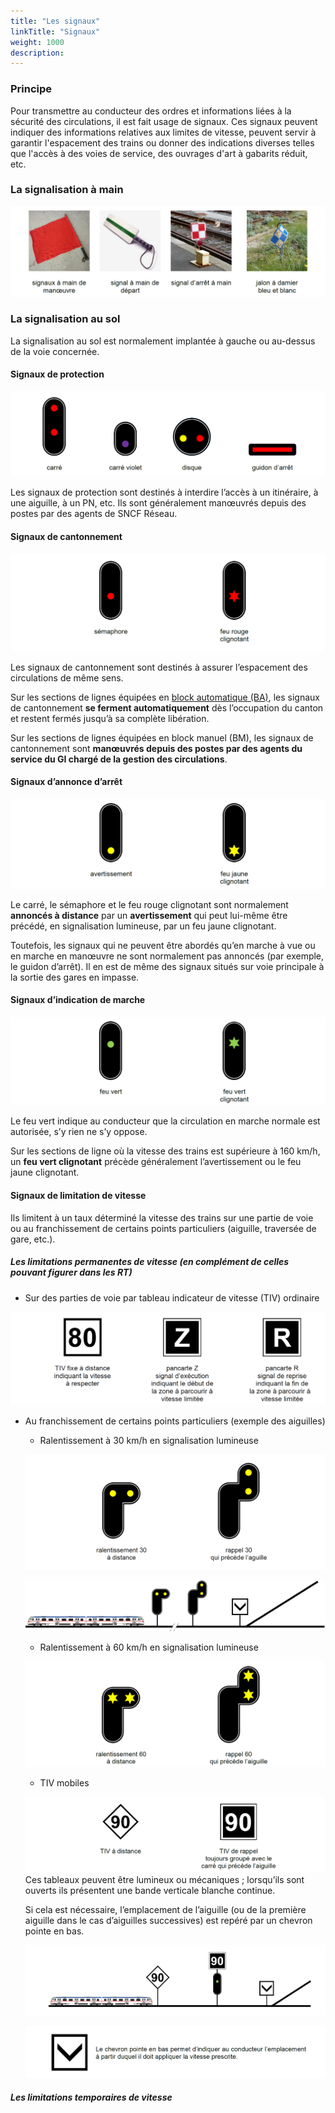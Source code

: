 ```yaml
---
title: "Les signaux"
linkTitle: "Signaux"
weight: 1000
description:
---
```


### Principe

Pour transmettre au conducteur des ordres et informations liées à la sécurité des circulations, il est fait usage de
signaux. Ces signaux peuvent indiquer des informations relatives aux limites de vitesse, peuvent servir à garantir
l'espacement des trains ou donner des indications diverses telles que l'accès à des voies de service, des ouvrages
d'art à gabarits réduit, etc.

### La signalisation à main

![](../images/document-pedagogique-signaux-regimes-exploitation-v1/image-009.png)

### La signalisation au sol

La signalisation au sol est normalement implantée à gauche ou au-dessus de la voie concernée.

#### Signaux de protection

![](../images/document-pedagogique-signaux-regimes-exploitation-v1/image-010.png)

Les signaux de protection sont destinés à interdire l’accès à un itinéraire, à une aiguille, à un PN, etc. Ils sont
généralement manœuvrés depuis des postes par des agents de SNCF Réseau.

#### Signaux de cantonnement

![](../images/document-pedagogique-signaux-regimes-exploitation-v1/image-011.png)

Les signaux de cantonnement sont destinés à assurer l’espacement des circulations de même sens.

Sur les sections de lignes équipées en [block automatique (BA)](../spacing/automatic_block_systems/), les signaux de
cantonnement **se ferment automatiquement** dès l’occupation du canton et restent fermés jusqu’à sa complète libération.

Sur les sections de lignes équipées en block manuel (BM), les signaux de cantonnement sont **manœuvrés depuis des postes
par des agents du service du GI chargé de la gestion des circulations**.

#### Signaux d’annonce d’arrêt

![](../images/document-pedagogique-signaux-regimes-exploitation-v1/image-012.png)

Le carré, le sémaphore et le feu rouge clignotant sont normalement **annoncés à distance** par un **avertissement** qui
peut lui-même être précédé, en signalisation lumineuse, par un feu jaune clignotant.

Toutefois, les signaux qui ne peuvent être abordés qu’en marche à vue ou en marche en manœuvre ne sont normalement pas
annoncés (par exemple, le guidon d’arrêt). Il en est de même des signaux situés sur voie principale à la sortie des
gares en impasse.

#### Signaux d’indication de marche

![](../images/document-pedagogique-signaux-regimes-exploitation-v1/image-013.png)

Le feu vert indique au conducteur que la circulation en marche normale est autorisée, s’y rien ne s’y oppose.

Sur les sections de ligne où la vitesse des trains est supérieure à 160 km/h, un **feu vert clignotant** précède
généralement l’avertissement ou le feu jaune clignotant.

#### Signaux de limitation de vitesse

Ils limitent à un taux déterminé la vitesse des trains sur une partie de voie ou au franchissement de certains points
particuliers (aiguille, traversée de gare, etc.).

##### Les limitations permanentes de vitesse (en complément de celles pouvant figurer dans les RT)

- Sur des parties de voie par tableau indicateur de vitesse (TIV) ordinaire
  
![](../images/document-pedagogique-signaux-regimes-exploitation-v1/image-014.png)

- Au franchissement de certains points particuliers (exemple des aiguilles)

  - Ralentissement à 30 km/h en signalisation lumineuse
  
  ![](../images/document-pedagogique-signaux-regimes-exploitation-v1/image-015.png)

  ![](../images/document-pedagogique-signaux-regimes-exploitation-v1/image-034.png)

  - Ralentissement à 60 km/h en signalisation lumineuse
  
  ![](../images/document-pedagogique-signaux-regimes-exploitation-v1/image-016.png)

  - TIV mobiles
  
  ![](../images/document-pedagogique-signaux-regimes-exploitation-v1/image-017.png)
  Ces tableaux peuvent être lumineux ou mécaniques ; lorsqu’ils sont ouverts ils présentent une bande verticale blanche continue.

  Si cela est nécessaire, l’emplacement de l’aiguille (ou de la première aiguille dans le cas d’aiguilles successives) est repéré par un chevron pointe en bas.
  
  ![](../images/document-pedagogique-signaux-regimes-exploitation-v1/image-039.png)

  ![](../images/document-pedagogique-signaux-regimes-exploitation-v1/image-042.png)

##### Les limitations temporaires de vitesse



